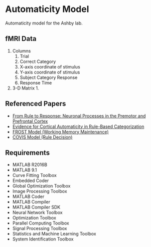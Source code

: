 # Automaticity Model
Automaticity model for the Ashby lab.

## fMRI Data
1. Columns
    1. Trial
    2. Correct Category
    3. X-axis coordinate of stimulus
    4. Y-axis coordinate of stimulus
    5. Subject Category Response
    6. Response Time
2. 3-D Matrix
    1. 

## Referenced Papers
* [From Rule to Response: Neuronal Processes in the Premotor and Prefrontal Cortex](https://ekmillerlab.mit.edu/wp-content/uploads/2013/03/Wallis-Miller-JNP-2003.pdf)
* [Evidence for Cortical Automaticity in Rule-Based Categorization](https://labs.psych.ucsb.edu/ashby/gregory/reprints/HelieRoederAshby2010.pdf)
* [FROST Model (Working Memory Maintenance)](https://labs.psych.ucsb.edu/ashby/gregory/reprints/jocn.pdf)
* [COVIS Model (Rule Decision)](https://labs.psych.ucsb.edu/ashby/gregory/reprints/COVIS_Preprint.pdf)

## Requirements
* MATLAB R2016B
* MATLAB 9.1
* Curve Fitting Toolbox
* Embedded Coder
* Global Optimization Toolbox
* Image Processing Toolbox
* MATLAB Coder
* MATLAB Compiler
* MATLAB Compiler SDK
* Neural Network Toolbox
* Optimization Toolbox
* Parallel Computing Toolbox
* Signal Processing Toolbox
* Statistics and Machine Learning Toolbox
* System Identification Toolbox
